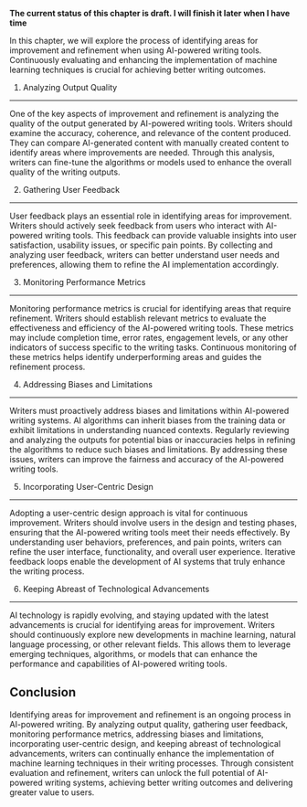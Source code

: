 **The current status of this chapter is draft. I will finish it later when I have time**

In this chapter, we will explore the process of identifying areas for improvement and refinement when using AI-powered writing tools. Continuously evaluating and enhancing the implementation of machine learning techniques is crucial for achieving better writing outcomes.

1. Analyzing Output Quality
---------------------------

One of the key aspects of improvement and refinement is analyzing the quality of the output generated by AI-powered writing tools. Writers should examine the accuracy, coherence, and relevance of the content produced. They can compare AI-generated content with manually created content to identify areas where improvements are needed. Through this analysis, writers can fine-tune the algorithms or models used to enhance the overall quality of the writing outputs.

2. Gathering User Feedback
--------------------------

User feedback plays an essential role in identifying areas for improvement. Writers should actively seek feedback from users who interact with AI-powered writing tools. This feedback can provide valuable insights into user satisfaction, usability issues, or specific pain points. By collecting and analyzing user feedback, writers can better understand user needs and preferences, allowing them to refine the AI implementation accordingly.

3. Monitoring Performance Metrics
---------------------------------

Monitoring performance metrics is crucial for identifying areas that require refinement. Writers should establish relevant metrics to evaluate the effectiveness and efficiency of the AI-powered writing tools. These metrics may include completion time, error rates, engagement levels, or any other indicators of success specific to the writing tasks. Continuous monitoring of these metrics helps identify underperforming areas and guides the refinement process.

4. Addressing Biases and Limitations
------------------------------------

Writers must proactively address biases and limitations within AI-powered writing systems. AI algorithms can inherit biases from the training data or exhibit limitations in understanding nuanced contexts. Regularly reviewing and analyzing the outputs for potential bias or inaccuracies helps in refining the algorithms to reduce such biases and limitations. By addressing these issues, writers can improve the fairness and accuracy of the AI-powered writing tools.

5. Incorporating User-Centric Design
------------------------------------

Adopting a user-centric design approach is vital for continuous improvement. Writers should involve users in the design and testing phases, ensuring that the AI-powered writing tools meet their needs effectively. By understanding user behaviors, preferences, and pain points, writers can refine the user interface, functionality, and overall user experience. Iterative feedback loops enable the development of AI systems that truly enhance the writing process.

6. Keeping Abreast of Technological Advancements
------------------------------------------------

AI technology is rapidly evolving, and staying updated with the latest advancements is crucial for identifying areas for improvement. Writers should continuously explore new developments in machine learning, natural language processing, or other relevant fields. This allows them to leverage emerging techniques, algorithms, or models that can enhance the performance and capabilities of AI-powered writing tools.

Conclusion
----------

Identifying areas for improvement and refinement is an ongoing process in AI-powered writing. By analyzing output quality, gathering user feedback, monitoring performance metrics, addressing biases and limitations, incorporating user-centric design, and keeping abreast of technological advancements, writers can continually enhance the implementation of machine learning techniques in their writing processes. Through consistent evaluation and refinement, writers can unlock the full potential of AI-powered writing systems, achieving better writing outcomes and delivering greater value to users.

